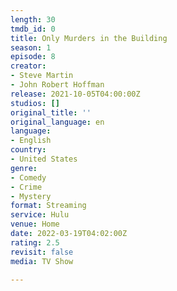 ```yaml
---
length: 30
tmdb_id: 0
title: Only Murders in the Building
season: 1
episode: 8
creator:
- Steve Martin
- John Robert Hoffman
release: 2021-10-05T04:00:00Z
studios: []
original_title: ''
original_language: en
language:
- English
country:
- United States
genre:
- Comedy
- Crime
- Mystery
format: Streaming
service: Hulu
venue: Home
date: 2022-03-19T04:02:00Z
rating: 2.5
revisit: false
media: TV Show

---
```

